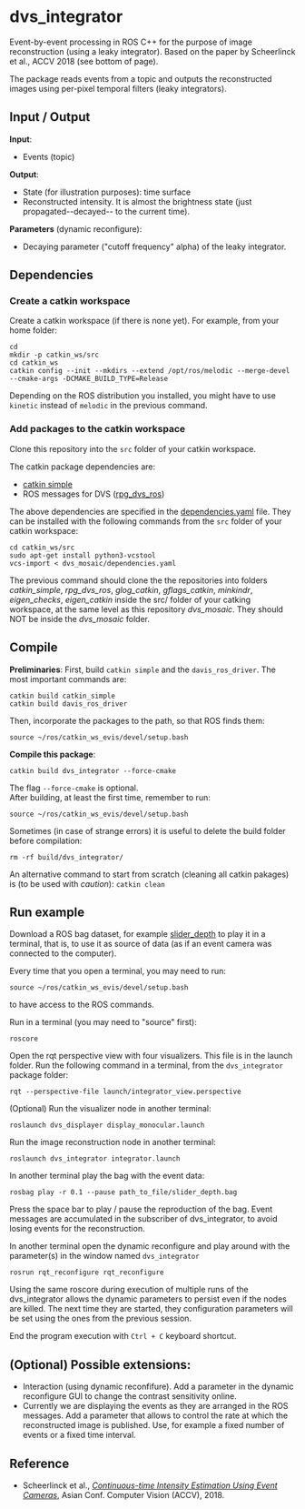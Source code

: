 # dvs_integrator

Event-by-event processing in ROS C++ for the purpose of image reconstruction (using a leaky integrator). Based on the paper by Scheerlinck et al., ACCV 2018 (see bottom of page).

The package reads events from a topic and outputs the reconstructed images using per-pixel temporal filters (leaky integrators).

## Input / Output
**Input**:
- Events (topic)

**Output**:
- State (for illustration purposes): time surface
- Reconstructed intensity. It is almost the brightness state (just propagated--decayed-- to the current time).

**Parameters** (dynamic reconfigure):
- Decaying parameter ("cutoff frequency" alpha) of the leaky integrator.

## Dependencies

### Create a catkin workspace

Create a catkin workspace (if there is none yet). For example, from your home folder:

	cd
	mkdir -p catkin_ws/src
	cd catkin_ws
	catkin config --init --mkdirs --extend /opt/ros/melodic --merge-devel --cmake-args -DCMAKE_BUILD_TYPE=Release
	
Depending on the ROS distribution you installed, you might have to use `kinetic` instead of `melodic` in the previous command.

### Add packages to the catkin workspace

Clone this repository into the `src` folder of your catkin workspace.

The catkin package dependencies are:
- [catkin simple](https://github.com/catkin/catkin_simple)
- ROS messages for DVS ([rpg_dvs_ros](https://github.com/uzh-rpg/rpg_dvs_ros))

The above dependencies are specified in the [dependencies.yaml](dependencies.yaml) file. They can be installed with the following commands from the `src` folder of your catkin workspace:

	cd catkin_ws/src
	sudo apt-get install python3-vcstool
	vcs-import < dvs_mosaic/dependencies.yaml

The previous command should clone the the repositories into folders *catkin_simple*, *rpg_dvs_ros*, *glog_catkin*, *gflags_catkin*, *minkindr*, *eigen_checks*, *eigen_catkin* inside the src/ folder of your catking workspace, at the same level as this repository *dvs_mosaic*. They should NOT be inside the *dvs_mosaic* folder.


## Compile

**Preliminaries**:
First, build `catkin simple` and the `davis_ros_driver`. The most important commands are:

	catkin build catkin_simple
	catkin build davis_ros_driver

Then, incorporate the packages to the path, so that ROS finds them:
	
	source ~/ros/catkin_ws_evis/devel/setup.bash
	
**Compile this package**:
	
	catkin build dvs_integrator --force-cmake
	
The flag `--force-cmake` is optional.	
After building, at least the first time, remember to run:

	source ~/ros/catkin_ws_evis/devel/setup.bash

Sometimes (in case of strange errors) it is useful to delete the build folder before compilation:

	rm -rf build/dvs_integrator/
	
An alternative command to start from scratch (cleaning all catkin pakages) is (to be used with *caution*): `catkin clean`


## Run example
Download a ROS bag dataset, for example [slider_depth](http://rpg.ifi.uzh.ch/datasets/davis/slider_depth.bag) to play it in a terminal, that is, to use it as source of data (as if an event camera was connected to the computer).

Every time that you open a terminal, you may need to run:

	source ~/ros/catkin_ws_evis/devel/setup.bash

to have access to the ROS commands.

Run in a terminal (you may need to "source" first):

	roscore
	
Open the rqt perspective view with four visualizers. This file is in the launch folder. Run the following command in a terminal, from the `dvs_integrator` package folder:

	rqt --perspective-file launch/integrator_view.perspective

(Optional) Run the visualizer node in another terminal:

	roslaunch dvs_displayer display_monocular.launch

Run the image reconstruction node in another terminal:
	
	roslaunch dvs_integrator integrator.launch

In another terminal play the bag with the event data:

	rosbag play -r 0.1 --pause path_to_file/slider_depth.bag

Press the space bar to  play / pause the reproduction of the bag. Event messages are accumulated in the subscriber of dvs_integrator, to avoid losing events for the reconstruction.
	
In another terminal open the dynamic reconfigure and play around with the parameter(s) in the window named `dvs_integrator`
	
	rosrun rqt_reconfigure rqt_reconfigure

Using the same roscore during execution of multiple runs of the dvs_integrator allows the dynamic parameters to persist even if the nodes are killed. The next time they are started, they configuration parameters will be set using the ones from the previous session.

End the program execution with `Ctrl + C` keyboard shortcut. 


## (Optional) Possible extensions:
- Interaction (using dynamic reconfifure). Add a parameter in the dynamic reconfigure GUI to change the contrast sensitivity online.
- Currently we are displaying the events as they are arranged in the ROS messages. Add a parameter that allows to control the rate at which the reconstructed image is published. Use, for example a fixed number of events or a fixed time interval.

## Reference
- Scheerlinck et al., *[Continuous-time Intensity Estimation Using Event Cameras](https://www.cedricscheerlinck.com/continuous-time-intensity-estimation)*, Asian Conf. Computer Vision (ACCV), 2018.
